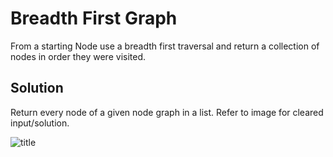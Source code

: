 # Breadth First Graph 
<!-- Short summary or background information -->
From a starting Node use a breadth first traversal and return a collection of nodes in order they were visited. 


## Solution
<!-- Embedded whiteboard image -->
Return every node of a given node graph in a list. 
Refer to image for cleared input/solution.




![title](https://github.com/401d9/data_structures_and_algorithms/blob/master/assets/breadth-frist-graph.png)
